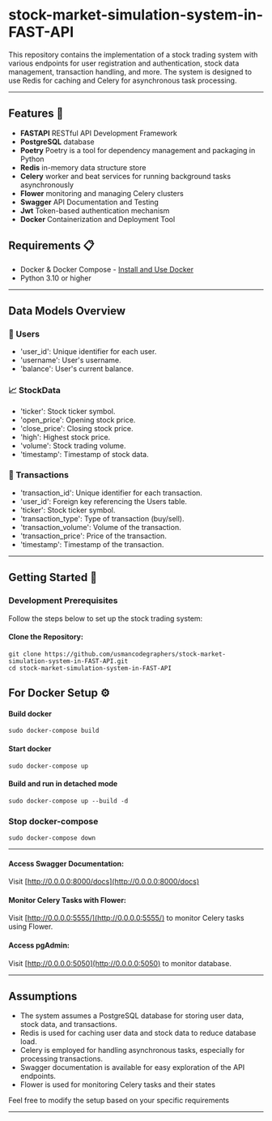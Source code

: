 # stock-market-simulation-system-in-FAST-API


This repository contains the implementation of a stock trading system with various endpoints for user registration and authentication, stock data management, transaction handling, and more. The system is designed to use Redis for caching and Celery for asynchronous task processing.

---

## Features 🚀

- **FASTAPI** RESTful API Development Framework
- **PostgreSQL** database
- **Poetry** Poetry is a tool for dependency management and packaging in Python
- **Redis** in-memory data structure store
- **Celery** worker and beat services for running background tasks asynchronously
- **Flower**  monitoring and managing Celery clusters
- **Swagger** API Documentation and Testing
- **Jwt** Token-based authentication mechanism
- **Docker** Containerization and Deployment Tool
  

## Requirements 📋

- Docker & Docker Compose - [Install and Use Docker](https://www.digitalocean.com/community/tutorials/how-to-install-and-use-docker-on-ubuntu-20-04)
- Python 3.10 or higher

---


## Data Models Overview
### 🤵 Users

   - 'user_id': Unique identifier for each user.
   - 'username': User's username.
   - 'balance': User's current balance.

### 📈  StockData

   - 'ticker': Stock ticker symbol.
   -  'open_price': Opening stock price.
   -  'close_price': Closing stock price.
   -  'high': Highest stock price.
   -  'volume': Stock trading volume.
   -  'timestamp': Timestamp of stock data.
     

### 🔄 Transactions

   - 'transaction_id': Unique identifier for each transaction.
   - 'user_id': Foreign key referencing the Users table.
   - 'ticker': Stock ticker symbol.
   - 'transaction_type': Type of transaction (buy/sell).
   - 'transaction_volume': Volume of the transaction.
   - 'transaction_price': Price of the transaction.
   - 'timestamp': Timestamp of the transaction.

---

## Getting Started 🏁

### Development Prerequisites

Follow the steps below to set up the stock trading system:

#### Clone the Repository:

```
git clone https://github.com/usmancodegraphers/stock-market-simulation-system-in-FAST-API.git
cd stock-market-simulation-system-in-FAST-API
```


## For Docker Setup ⚙️

#### Build docker

```
sudo docker-compose build
```

#### Start docker

```
sudo docker-compose up
```

#### Build and run in detached mode

```
sudo docker-compose up --build -d
```

### Stop docker-compose

```
sudo docker-compose down
```
---
#### Access Swagger Documentation:

Visit [http://0.0.0.0:8000/docs](http://0.0.0.0:8000/docs)


#### Monitor Celery Tasks with Flower:

Visit [http://0.0.0.0:5555/](http://0.0.0.0:5555/) to monitor Celery tasks using Flower.

#### Access pgAdmin:

Visit [http://0.0.0.0:5050](http://0.0.0.0:5050) to monitor database.


---

## Assumptions
- The system assumes a PostgreSQL database for storing user data, stock data, and transactions.
- Redis is used for caching user data and stock data to reduce database load.
- Celery is employed for handling asynchronous tasks, especially for processing transactions.
- Swagger documentation is available for easy exploration of the API endpoints.
- Flower is used for monitoring Celery tasks and their states

Feel free to modify the setup based on your specific requirements

---


 